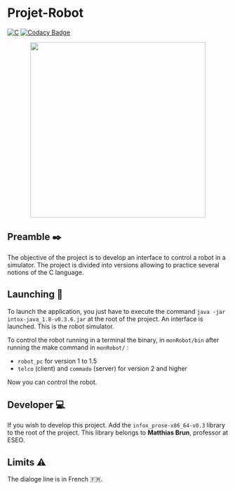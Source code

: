 # Projet-Robot

[![C](https://img.shields.io/badge/C-00599C?style=flat&logo=c&logoColor=white)](https://en.wikipedia.org/wiki/C_(programming_language)) [![Codacy Badge](https://api.codacy.com/project/badge/Grade/bb08ecfca02f413a83eaae29d0dda9f1)](https://app.codacy.com/gh/Thorkel-dev/Projet-Robot?utm_source=github.com&utm_medium=referral&utm_content=Thorkel-dev/Projet-Robot&utm_campaign=Badge_Grade_Settings)

<p align="center">
<img  src="https://upload.wikimedia.org/wikipedia/commons/thumb/2/24/Logo_ESEO_GROUPE.jpg/1280px-Logo_ESEO_GROUPE.jpg" width="400" height="">
</p>

## Preamble :black_nib:

The objective of the project is to develop an interface to control a robot in a simulator. The project is divided into versions allowing to practice several notions of the C language.

## Launching :rocket:

To launch the application, you just have to execute the command `java -jar intox-java_1.8-v0.3.6.jar` at the root of the project.
An interface is launched. This is the robot simulator.

To control the robot running in a terminal the binary, in `monRobot/bin` after running the make command in `monRobot/` :
- `robot_pc` for version 1 to 1.5
- `telco` (client) and `commado` (server) for version 2 and higher 

Now you can control the robot.

## Developer :computer:
If you wish to develop this project. Add the `infox_prose-x86_64-v0.3` library to the root of the project. This library belongs to **Matthias Brun**, professor at ESEO.
## Limits :warning:

The dialoge line is in French :fr:.